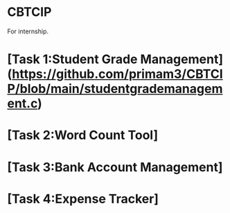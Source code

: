 # CBTCIP
For internship.

[Task 1:Student Grade Management]
(https://github.com/primam3/CBTCIP/blob/main/studentgrademanagement.c)
=================================================
[Task 2:Word Count Tool]
=================================================
[Task 3:Bank Account Management]
=================================================
[Task 4:Expense Tracker]
=================================================
